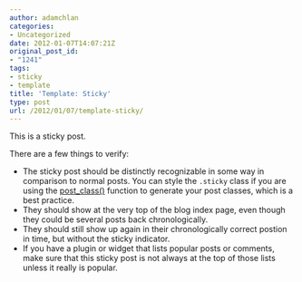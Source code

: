 ```yaml
---
author: adamchlan
categories:
- Uncategorized
date: 2012-01-07T14:07:21Z
original_post_id:
- "1241"
tags:
- sticky
- template
title: 'Template: Sticky'
type: post
url: /2012/01/07/template-sticky/
---
```


This is a sticky post.

There are a few things to verify:

  * The sticky post should be distinctly recognizable in some way in comparison to normal posts. You can style the `.sticky` class if you are using the <a title="WordPress Codex post_class() Function" href="http://codex.wordpress.org/Function_Reference/post_class" target="_blank">post_class()</a> function to generate your post classes, which is a best practice.
  * They should show at the very top of the blog index page, even though they could be several posts back chronologically.
  * They should still show up again in their chronologically correct postion in time, but without the sticky indicator.
  * If you have a plugin or widget that lists popular posts or comments, make sure that this sticky post is not always at the top of those lists unless it really is popular.